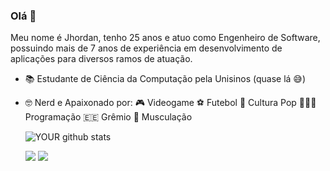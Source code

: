 ### Olá 👋

Meu nome é Jhordan, tenho 25 anos e atuo como Engenheiro de Software, possuindo mais de 7 anos de experiência em desenvolvimento de aplicações para diversos ramos de atuação.

- 📚 Estudante de Ciência da Computação pela Unisinos (quase lá 😅)

- 🤓 Nerd e Apaixonado por:
    🎮 Videogame 
    ⚽ Futebol
    🎥 Cultura Pop
    👨🏻‍💻 Programação
    🇪🇪 Grêmio
    💪 Musculação    

    ![YOUR github stats](https://github-readme-stats.vercel.app/api?username=jhordanpacheco)

    [<img src="https://img.shields.io/badge/linkedin-%230077B5.svg?&style=for-the-badge&logo=linkedin&logoColor=white" />](https://www.linkedin.com/in/jhordanpacheco/) 
    [<img src = "https://img.shields.io/badge/instagram-%23E4405F.svg?&style=for-the-badge&logo=instagram&logoColor=white">](https://www.instagram.com/jhordanp/) 
